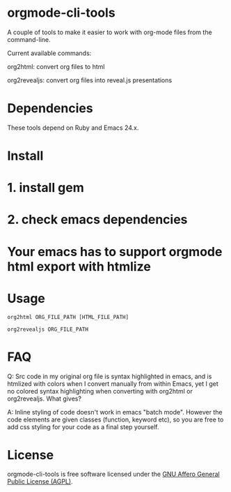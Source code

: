 
orgmode-cli-tools
===

A couple of tools to make it easier to work with org-mode files from
the command-line.

Current available commands:

org2html: convert org files to html

org2revealjs: convert org files into reveal.js presentations


Dependencies
===========

These tools depend on Ruby and Emacs 24.x.


Install
=======

# 1. install gem
# 2. check emacs dependencies
#    Your emacs has to support orgmode html export with htmlize



Usage
=====

`org2html ORG_FILE_PATH [HTML_FILE_PATH]`

`org2revealjs ORG_FILE_PATH`


FAQ
====

Q: Src code in my original org file is syntax highlighted in emacs,
and is htmlized with colors when I convert manually from within Emacs,
yet I get no colored syntax highlighting when converting with org2html
or org2revealjs. What gives?

A: Inline styling of code doesn't work in emacs "batch mode". However
the code elements are given classes (function, keyword etc), so you
are free to add css styling for your code as a final step yourself.


License
=======

orgmode-cli-tools is free software licensed under the
[GNU Affero General Public License (AGPL)](http://www.gnu.org/licenses/agpl-3.0.html).
